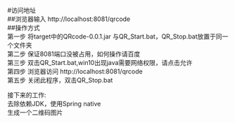 #访问地址   
##浏览器输入 http://localhost:8081/qrcode   
##操作方式  
第一步 将target中的QRcode-0.0.1.jar 与QR_Start.bat，QR_Stop.bat放置于同一个文件夹  
第二步 保证8081端口没被占用，如何操作请百度  
第三步 双击QR_Start.bat,win10出现java需要网络权限，请点击允许  
第四步 浏览器访问 http://localhost:8081/qrcode  
第五步 关闭此程序，双击QR_Stop.bat

接下来的工作:  
去除依赖JDK，使用Spring native  
生成一个二维码图片
